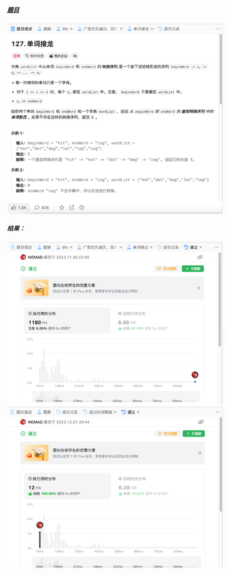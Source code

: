 ##### [题目](https://leetcode.cn/problems/word-ladder/description/)
![pic](img.png)
##### 结果：
![pic](result.png)
![pic](result2.png)